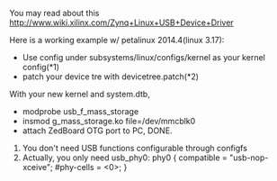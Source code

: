 You may read about this
http://www.wiki.xilinx.com/Zynq+Linux+USB+Device+Driver

Here is a working example w/ petalinux 2014.4(linux 3.17):
 - Use config under subsystems/linux/configs/kernel as your kernel config(*1)
 - patch your device tre with devicetree.patch(*2)

With your new kernel and system.dtb, 
 - modprobe usb_f_mass_storage
 - insmod g_mass_storage.ko file=/dev/mmcblk0
 - attach ZedBoard OTG port to PC, DONE.

1) You don't need 
    <M> USB functions configurable through configfs
2) Actually, you only need
usb_phy0: phy0 {
    compatible = "usb-nop-xceive";
    #phy-cells = <0>;
}



